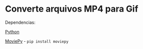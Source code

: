 # Converte arquivos MP4 para Gif

Dependencias: 

[Python](https://www.python.org/downloads/)

[MoviePy](https://pypi.org/project/moviepy/) - ``` pip install moviepy ```

